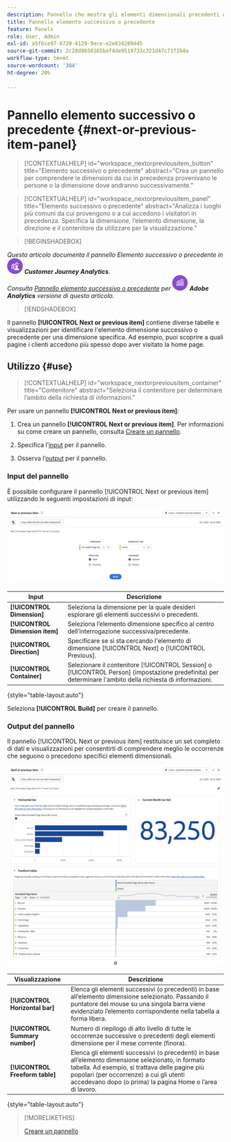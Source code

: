 ```yaml
---
description: Pannello che mostra gli elementi dimensionali precedenti o successivi per una dimensione specifica.
title: Pannello elemento successivo o precedente
feature: Panels
role: User, Admin
exl-id: a5f6ce97-6720-4129-9ece-e2e834289d45
source-git-commit: 2c28d9658165baf4de9519733c321d47c71f2bda
workflow-type: tm+mt
source-wordcount: '384'
ht-degree: 20%

---
```


# Pannello elemento successivo o precedente {#next-or-previous-item-panel}

<!-- markdownlint-disable MD034 -->

>[!CONTEXTUALHELP]
>id="workspace_nextorpreviousitem_button"
>title="Elemento successivo o precedente"
>abstract="Crea un pannello per comprendere le dimensioni da cui in precedenza provenivano le persone o la dimensione dove andranno successivamente."

>[!CONTEXTUALHELP]
>id="workspace_nextorpreviousitem_panel"
>title="Elemento successivo o precedente"
>abstract="Analizza i luoghi più comuni da cui provengono o a cui accedono i visitatori in precedenza. Specifica la dimensione, l’elemento dimensione, la direzione e il contenitore da utilizzare per la visualizzazione."



<!-- markdownlint-enable MD034 -->

>[!BEGINSHADEBOX]

_Questo articolo documenta il pannello Elemento successivo o precedente in_ ![CustomerJourneyAnalytics](/help/assets/icons/CustomerJourneyAnalytics.svg) _**Customer Journey Analytics**_.<br/>_Consulta [Pannello elemento successivo o precedente](https://experienceleague.adobe.com/en/docs/analytics/analyze/analysis-workspace/panels/next-previous) per_ ![AdobeAnalytics](/help/assets/icons/AdobeAnalytics.svg) _**Adobe Analytics** versione di questo articolo._

>[!ENDSHADEBOX]

Il pannello **[!UICONTROL Next or previous item]** contiene diverse tabelle e visualizzazioni per identificare l&#39;elemento dimensione successivo o precedente per una dimensione specifica. Ad esempio, puoi scoprire a quali pagine i clienti accedono più spesso dopo aver visitato la home page.

## Utilizzo {#use}

>[!CONTEXTUALHELP]
>id="workspace_nextorpreviousitem_container"
>title="Contenitore"
>abstract="Seleziona il contenitore per determinare l’ambito della richiesta di informazioni."

Per usare un pannello **[!UICONTROL Next or previous item]**:

1. Crea un pannello **[!UICONTROL Next or previous item]**. Per informazioni su come creare un pannello, consulta [Creare un pannello](panels.md#create-a-panel).

1. Specifica l’[input](#panel-input) per il pannello.

1. Osserva l’[output](#panel-output) per il pannello.

### Input del pannello

È possibile configurare il pannello [!UICONTROL Next or previous item] utilizzando le seguenti impostazioni di input:

![Pannello elemento successivo o precedente](assets/next-or-previous-item.png)

| Input | Descrizione |
| --- | --- |
| **[!UICONTROL Dimension]** | Seleziona la dimensione per la quale desideri esplorare gli elementi successivi o precedenti. |
| **[!UICONTROL Dimension item]** | Seleziona l’elemento dimensione specifico al centro dell’interrogazione successiva/precedente. |
| **[!UICONTROL Direction]** | Specificare se si sta cercando l&#39;elemento di dimensione [!UICONTROL Next] o [!UICONTROL Previous]. |
| **[!UICONTROL Container]** | Selezionare il contenitore [!UICONTROL Session] o [!UICONTROL Person] (impostazione predefinita) per determinare l&#39;ambito della richiesta di informazioni. |

{style="table-layout:auto"}

Seleziona **[!UICONTROL Build]** per creare il pannello.

### Output del pannello

Il pannello [!UICONTROL Next or previous item] restituisce un set completo di dati e visualizzazioni per consentirti di comprendere meglio le occorrenze che seguono o precedono specifici elementi dimensionali.


![Output pannello precedente/successivo](assets/next-or-previous-item-output.png)


| Visualizzazione | Descrizione |
| --- | --- |
| **[!UICONTROL Horizontal bar]** | Elenca gli elementi successivi (o precedenti) in base all’elemento dimensione selezionato. Passando il puntatore del mouse su una singola barra viene evidenziato l’elemento corrispondente nella tabella a forma libera. |
| **[!UICONTROL Summary number]** | Numero di riepilogo di alto livello di tutte le occorrenze successive o precedenti degli elementi dimensione per il mese corrente (finora). |
| **[!UICONTROL Freeform table]** | Elenca gli elementi successivi (o precedenti) in base all’elemento dimensione selezionato, in formato tabella. Ad esempio, si trattava delle pagine più popolari (per occorrenze) a cui gli utenti accedevano dopo (o prima) la pagina Home o l’area di lavoro. |

{style="table-layout:auto"}


>[!MORELIKETHIS]
>
>[Creare un pannello](/help/analysis-workspace/c-panels/panels.md#create-a-panel)
>
